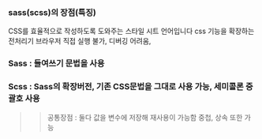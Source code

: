 ### sass(scss)의 장점(특징)
CSS를 효율적으로 작성하도록 도와주는 스타일 시트 언어입니다
css 기능을 확장하는 전처리기
브라우저 직접 실행 불가, 디버깅 어려움, 
### Sass : 들여쓰기 문법을 사용

### Scss : Sass의 확장버전, 기존 CSS문법을 그대로 사용 가능, 세미콜론 중괄호 사용

>> 공통장점 : 둘다 값을 변수에 저장해 재사용이 가능함 중첩, 상속 또한 가능